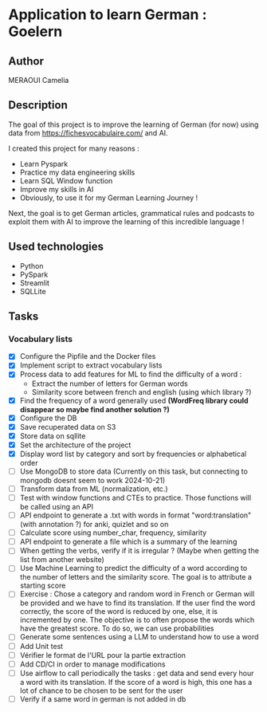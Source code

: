 # Application to learn German : Goelern

## Author 
MERAOUI Camelia

## Description
The goal of this project is to improve the learning of German (for now) using data from https://fichesvocabulaire.com/ and AI.

I created this project for many reasons :
- Learn Pyspark 
- Practice my data engineering skills
- Learn SQL Window function
- Improve my skills in AI 
- Obviously, to use it for my German Learning Journey ! 

Next, the goal is to get German articles, grammatical rules and podcasts to exploit them with AI to improve the learning of this incredible language ! 

## Used technologies
- Python
- PySpark
- Streamlit
- SQLLite 

## Tasks
### Vocabulary lists
- [x] Configure the Pipfile and the Docker files
- [x] Implement script to extract vocabulary lists 
- [x] Process data to add features for ML to find the difficulty of a word : 
    - Extract the number of letters for German words
    - Similarity score between french and english (using which library ?)
- [x] Find the frequency of a word generally used **(WordFreq library could disappear so maybe find another solution ?)**
- [x] Configure the DB
- [x] Save recuperated data on S3
- [x] Store data on sqllite  
- [x] Set the architecture of the project 
- [x] Display word list by category and sort by frequencies or alphabetical order
- [ ] Use MongoDB to store data (Currently on this task, but connecting to mongodb doesnt seem to work 2024-10-21)
- [ ] Transform data from ML (normalization, etc.)
- [ ] Test with window functions and CTEs to practice. Those functions will be called using an API
- [ ] API endpoint to generate a .txt with words in format "word:translation" (with annotation ?) for anki, quizlet and so on 
- [ ] Calculate score using number_char, frequency, similarity
- [ ] API endpoint to generate a file which is a summary of the learning
- [ ] When getting the verbs, verify if it is irregular ? (Maybe when getting the list from another website)
- [ ] Use Machine Learning to predict the difficulty of a word according to the number of letters and the similarity score. The goal is to attribute a starting score
- [ ] Exercise : Chose a category and random word in French or German will be provided and we have to find its translation.
If the user find the word correctly, the score of the word is reduced by one, else, it is incremented by one. The objective is to often propose the words which have the greatest score. To do so, we can use probabilities
- [ ] Generate some sentences using a LLM to understand how to use a word 
- [ ] Add Unit test
- [ ] Vérifier le format de l'URL pour la partie extraction
- [ ] Add CD/CI in order to manage modifications
- [ ] Use airflow to call periodically the tasks : get data and send every hour a word with its translation. If the score of a word is high, this one has a lot of chance to be chosen to be sent for the user
- [ ] Verify if a same word in german is not added in db
